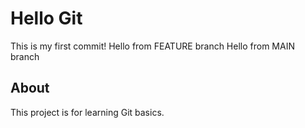# Hello Git
This is my first commit!
Hello from FEATURE branch
Hello from MAIN branch

## About
This project is for learning Git basics.
